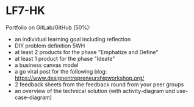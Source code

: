 # LF7-HK


Portfolio on GitLab/GitHub (50%):
- an individual learning goal including reflection
- DIY problem definition 5WH
- at least 2 products for the phase "Emphatize and Define"
- at least 1 product for the phase "Ideate"
- a business canvas model
- a go viral post for the following blog: https://www.designentrepreneurshipworkshop.org/
- 2 feedback sheets from the feedback round from your peer groups
- an overview of the technical solution (with activity-diagram und use-case-diagram)